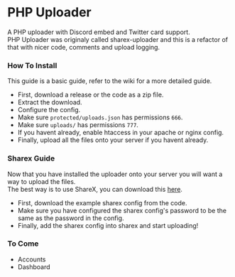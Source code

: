 # PHP Uploader
A PHP uploader with Discord embed and Twitter card support.  
PHP Uploader was originaly called sharex-uploader and this is a refactor of that with nicer code, comments and upload logging.  

### How To Install
This guide is a basic guide, refer to the wiki for a more detailed guide.
- First, download a release or the code as a zip file.
- Extract the download.
- Configure the config.
- Make sure `protected/uploads.json` has permissions `666`.
- Make sure `uploads/` has permissions `777`.
- If you havent already, enable htaccess in your apache or nginx config.
- Finally, upload all the files onto your server if you havent already.  

### Sharex Guide
Now that you have installed the uploader onto your server you will want a way to upload the files.  
The best way is to use ShareX, you can download this [here](https://getsharex.com/).  
- First, download the example sharex config from the code.
- Make sure you have configured the sharex config's password to be the same as the password in the config.
- Finally, add the sharex config into sharex and start uploading!

### To Come
- Accounts
- Dashboard
